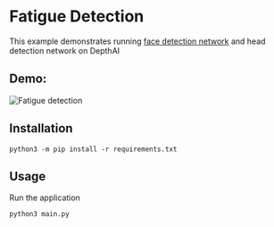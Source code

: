 # Fatigue Detection

This example demonstrates running [face detection network](https://docs.openvinotoolkit.org/2019_R1/_face_detection_retail_0004_description_face_detection_retail_0004.html) and head detection network on DepthAI

## Demo:

![Fatigue detection](fatigue.gif)

## Installation

```
python3 -m pip install -r requirements.txt
```

## Usage

Run the application

```
python3 main.py
```